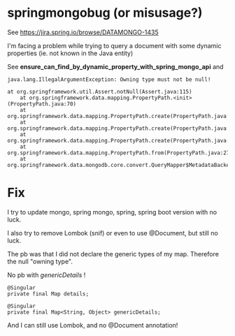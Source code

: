# springmongobug (or misusage?)

See https://jira.spring.io/browse/DATAMONGO-1435

I'm facing a problem while trying to query a document with some dynamic properties (ie. not known in the Java entity)

See **ensure_can_find_by_dynamic_property_with_spring_mongo_api** and 


    java.lang.IllegalArgumentException: Owning type must not be null!

	at org.springframework.util.Assert.notNull(Assert.java:115)
        at org.springframework.data.mapping.PropertyPath.<init>(PropertyPath.java:70)
        at org.springframework.data.mapping.PropertyPath.create(PropertyPath.java:329)
        at org.springframework.data.mapping.PropertyPath.create(PropertyPath.java:309)
        at org.springframework.data.mapping.PropertyPath.create(PropertyPath.java:293)
        at org.springframework.data.mapping.PropertyPath.from(PropertyPath.java:275)
        at org.springframework.data.mongodb.core.convert.QueryMapper$MetadataBackedField.get

# Fix

I try to update mongo, spring mongo, spring, spring boot version with no luck.

I also try to remove Lombok (snif) or even to use @Document, but still no luck.

The pb was that I did not declare the generic types of my map. Therefore the null "owning type".

No pb with *genericDetails* !

    @Singular
    private final Map details;

    @Singular
    private final Map<String, Object> genericDetails;

And I can still use Lombok, and no @Document annotation!